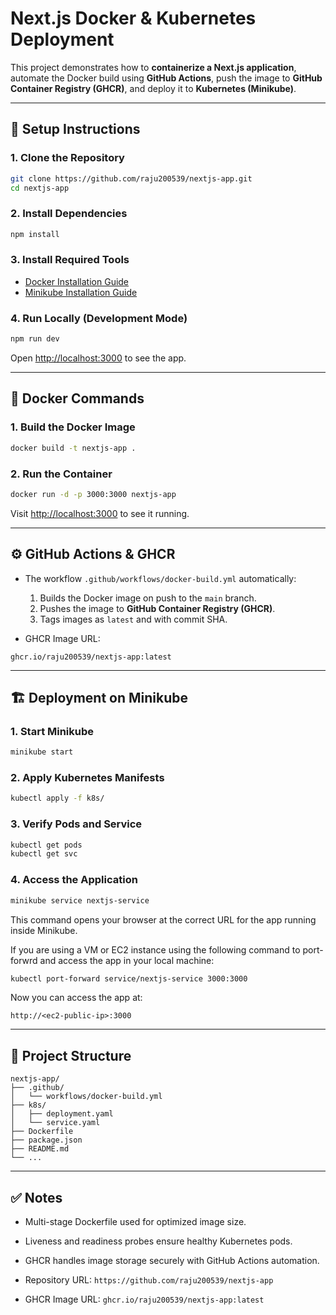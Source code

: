 # Next.js Docker & Kubernetes Deployment

This project demonstrates how to **containerize a Next.js application**, automate the Docker build using **GitHub Actions**, push the image to **GitHub Container Registry (GHCR)**, and deploy it to **Kubernetes (Minikube)**.

---

## 🚀 Setup Instructions

### 1. Clone the Repository

```bash
git clone https://github.com/raju200539/nextjs-app.git
cd nextjs-app
```

### 2. Install Dependencies

```bash
npm install
```

### 3. Install Required Tools

* [Docker Installation Guide](https://docs.docker.com/get-docker/)
* [Minikube Installation Guide](https://minikube.sigs.k8s.io/docs/start/)

### 4. Run Locally (Development Mode)

```bash
npm run dev
```

Open [http://localhost:3000](http://localhost:3000) to see the app.

---

## 🐳 Docker Commands

### 1. Build the Docker Image

```bash
docker build -t nextjs-app .
```

### 2. Run the Container

```bash
docker run -d -p 3000:3000 nextjs-app
```

Visit [http://localhost:3000](http://localhost:3000) to see it running.

---

## ⚙️ GitHub Actions & GHCR

* The workflow `.github/workflows/docker-build.yml` automatically:

  1. Builds the Docker image on push to the `main` branch.
  2. Pushes the image to **GitHub Container Registry (GHCR)**.
  3. Tags images as `latest` and with commit SHA.

* GHCR Image URL:

```
ghcr.io/raju200539/nextjs-app:latest
```

---

## 🏗️ Deployment on Minikube

### 1. Start Minikube

```bash
minikube start
```

### 2. Apply Kubernetes Manifests

```bash
kubectl apply -f k8s/
```

### 3. Verify Pods and Service

```bash
kubectl get pods
kubectl get svc
```

### 4. Access the Application

```bash
minikube service nextjs-service
```

This command opens your browser at the correct URL for the app running inside Minikube.

If you are using a VM or EC2 instance using the following command to port-forwrd and access the app in your local machine:

```bash
kubectl port-forward service/nextjs-service 3000:3000
```
Now you can access the app at:
```
http://<ec2-public-ip>:3000
```
---

## 📂 Project Structure

```
nextjs-app/
├── .github/
│   └── workflows/docker-build.yml
├── k8s/
│   ├── deployment.yaml
│   └── service.yaml
├── Dockerfile
├── package.json
├── README.md
└── ...
```

---

## ✅ Notes

* Multi-stage Dockerfile used for optimized image size.
* Liveness and readiness probes ensure healthy Kubernetes pods.
* GHCR handles image storage securely with GitHub Actions automation.


* Repository URL: `https://github.com/raju200539/nextjs-app`
* GHCR Image URL: `ghcr.io/raju200539/nextjs-app:latest`

